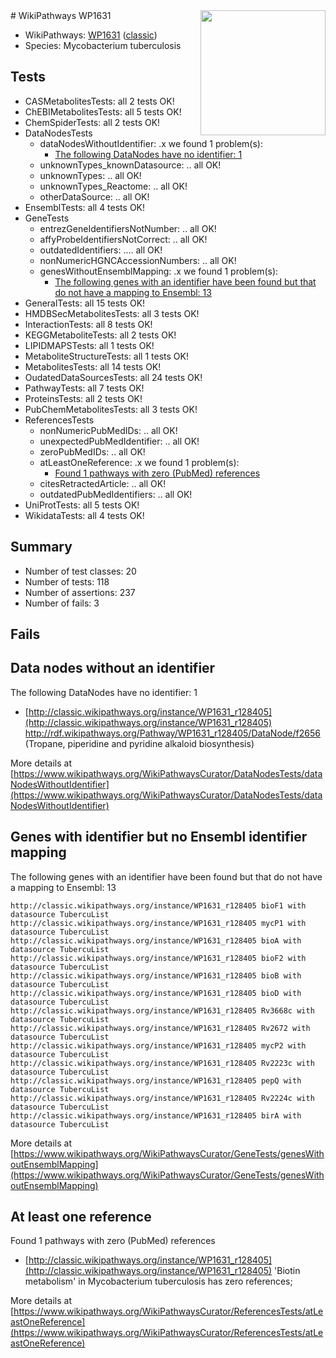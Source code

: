 <img style="float: right; width: 200px" src="https://upload.wikimedia.org/wikipedia/commons/thumb/8/83/Wplogo_with_text_500.png/640px-Wplogo_with_text_500.png" />
# WikiPathways WP1631

* WikiPathways: [WP1631](https://wikipathways.org/pathways/WP1631) ([classic](https://classic.wikipathways.org/instance/WP1631))
* Species: Mycobacterium tuberculosis
## Tests
* CASMetabolitesTests: all 2 tests OK!
* ChEBIMetabolitesTests: all 5 tests OK!
* ChemSpiderTests: all 2 tests OK!
* DataNodesTests
    * dataNodesWithoutIdentifier: .x we found 1 problem(s):
        * [The following DataNodes have no identifier: 1](#d2d32fa0)
    * unknownTypes_knownDatasource: .. all OK!
    * unknownTypes: .. all OK!
    * unknownTypes_Reactome: .. all OK!
    * otherDataSource: .. all OK!
* EnsemblTests: all 4 tests OK!
* GeneTests
    * entrezGeneIdentifiersNotNumber: .. all OK!
    * affyProbeIdentifiersNotCorrect: .. all OK!
    * outdatedIdentifiers: .... all OK!
    * nonNumericHGNCAccessionNumbers: .. all OK!
    * genesWithoutEnsemblMapping: .x we found 1 problem(s):
        * [The following genes with an identifier have been found but that do not have a mapping to Ensembl: 13](#c4e54310)
* GeneralTests: all 15 tests OK!
* HMDBSecMetabolitesTests: all 3 tests OK!
* InteractionTests: all 8 tests OK!
* KEGGMetaboliteTests: all 2 tests OK!
* LIPIDMAPSTests: all 1 tests OK!
* MetaboliteStructureTests: all 1 tests OK!
* MetabolitesTests: all 14 tests OK!
* OudatedDataSourcesTests: all 24 tests OK!
* PathwayTests: all 7 tests OK!
* ProteinsTests: all 2 tests OK!
* PubChemMetabolitesTests: all 3 tests OK!
* ReferencesTests
    * nonNumericPubMedIDs: .. all OK!
    * unexpectedPubMedIdentifier: .. all OK!
    * zeroPubMedIDs: .. all OK!
    * atLeastOneReference: .x we found 1 problem(s):
        * [Found 1 pathways with zero (PubMed) references](#d0a459f0)
    * citesRetractedArticle: .. all OK!
    * outdatedPubMedIdentifiers: .. all OK!
* UniProtTests: all 5 tests OK!
* WikidataTests: all 4 tests OK!


## Summary

* Number of test classes: 20
* Number of tests: 118
* Number of assertions: 237
* Number of fails: 3

## Fails

<a name="d2d32fa0" />

## Data nodes without an identifier

The following DataNodes have no identifier: 1

* [http://classic.wikipathways.org/instance/WP1631_r128405](http://classic.wikipathways.org/instance/WP1631_r128405) http://rdf.wikipathways.org/Pathway/WP1631_r128405/DataNode/f2656 (Tropane, piperidine and 
pyridine alkaloid biosynthesis)


More details at [https://www.wikipathways.org/WikiPathwaysCurator/DataNodesTests/dataNodesWithoutIdentifier](https://www.wikipathways.org/WikiPathwaysCurator/DataNodesTests/dataNodesWithoutIdentifier)

<a name="c4e54310" />

## Genes with identifier but no Ensembl identifier mapping

The following genes with an identifier have been found but that do not have a mapping to Ensembl: 13
```
http://classic.wikipathways.org/instance/WP1631_r128405 bioF1 with datasource TubercuList
http://classic.wikipathways.org/instance/WP1631_r128405 mycP1 with datasource TubercuList
http://classic.wikipathways.org/instance/WP1631_r128405 bioA with datasource TubercuList
http://classic.wikipathways.org/instance/WP1631_r128405 bioF2 with datasource TubercuList
http://classic.wikipathways.org/instance/WP1631_r128405 bioB with datasource TubercuList
http://classic.wikipathways.org/instance/WP1631_r128405 bioD with datasource TubercuList
http://classic.wikipathways.org/instance/WP1631_r128405 Rv3668c with datasource TubercuList
http://classic.wikipathways.org/instance/WP1631_r128405 Rv2672 with datasource TubercuList
http://classic.wikipathways.org/instance/WP1631_r128405 mycP2 with datasource TubercuList
http://classic.wikipathways.org/instance/WP1631_r128405 Rv2223c with datasource TubercuList
http://classic.wikipathways.org/instance/WP1631_r128405 pepQ with datasource TubercuList
http://classic.wikipathways.org/instance/WP1631_r128405 Rv2224c with datasource TubercuList
http://classic.wikipathways.org/instance/WP1631_r128405 birA with datasource TubercuList
```

More details at [https://www.wikipathways.org/WikiPathwaysCurator/GeneTests/genesWithoutEnsemblMapping](https://www.wikipathways.org/WikiPathwaysCurator/GeneTests/genesWithoutEnsemblMapping)

<a name="d0a459f0" />

## At least one reference

Found 1 pathways with zero (PubMed) references

* [http://classic.wikipathways.org/instance/WP1631_r128405](http://classic.wikipathways.org/instance/WP1631_r128405) 'Biotin metabolism' in Mycobacterium tuberculosis has zero references; 


More details at [https://www.wikipathways.org/WikiPathwaysCurator/ReferencesTests/atLeastOneReference](https://www.wikipathways.org/WikiPathwaysCurator/ReferencesTests/atLeastOneReference)

